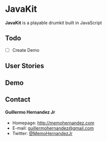 JavaKit
======
**JavaKit** is a playable drumkit built in JavaScript

## Todo

- [ ] Create Demo

## User Stories

## Demo


## Contact
#### Guillermo Hernandez Jr
* Homepage: http://memohernandez.com
* E-mail: guillermohernandez@gmail.com
* Twitter: [@MemoHernandezJr](https://twitter.com/MemoHernandezJr "MemoHernandezJr on Twitter")